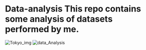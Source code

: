 # Data-analysis This repo contains some analysis of datasets performed by me.
![Tokyo_img](https://user-images.githubusercontent.com/57143760/150535981-78741ba9-7fd8-464e-9f70-d0f52d2a1db7.jpg)
![data_Analysis](https://user-images.githubusercontent.com/57143760/150536177-0bf38d6e-79c8-4d3b-8ce8-7af8520efb32.jpg)

